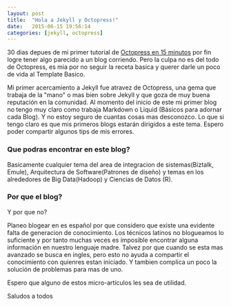 ```yaml
---
layout: post
title:  "Hola a Jekyll y Octopress!"
date:   2015-06-15 19:56:14
categories: [jekyll, octopress]
---
```


30 dias depues de mi primer tutorial de [Octopress en 15 minutos][octo-15]
por fin logre tener algo parecido a un blog corriendo. Pero la culpa no es del todo de Octopress, 
es mia por no seguir la receta basica y querer darle un poco de vida al Template Basico.

Mi primer acercamiento a Jekyll fue atravez de Octopress, una gema que trabaja de la "mano" o mas bien sobre Jekyll y que goza de muy buena reputaci&oacute;n en la comunidad.
Al momento del inicio de este mi primer blog no tengo muy claro como trabaja Markdown o Liquid (B&aacute;sicos para adornar cada Blog). Y no estoy seguro de cuantas cosas mas desconozco. Lo que si tengo claro es que mis primeros blogs estar&aacute;n dirigidos a este tema.
Espero poder compartir algunos tips de mis errores.

### Que podras encontrar en este blog?

Basicamente cualquier tema  del area de integracion de sistemas(Biztalk, Emule), 
Arquitectura de Software(Patrones de dise&ntilde;o) y temas en los alrededores de Big Data(Hadoop) y Ciencias de Datos (R).

### Por que el blog?

Y por que no? 

Planeo blogear en es espa&ntilde;ol por que considero que existe una evidente falta de generacion de conocimiento.
Los t&eacute;cnicos latinos no blogueamos lo suficiente y por tanto muchas veces es imposible encontrar alguna informaci&oacute;n en nuestro lenguaje madre.
Talvez por que cuando se esta mas avanzado se busca en ingles, pero esto no ayuda a compartir el conocimiento con quienres estan iniciado.
Y tambien complica un poco la soluci&oacute;n de problemas para mas de uno.


Espero que alguno de estos micro-art&iacute;culos les sea de utilidad.




Saludos a todos




[octo-15]: http://asaf.github.io/blog/2013/07/08/blogging-with-octopress-quick-installation/

